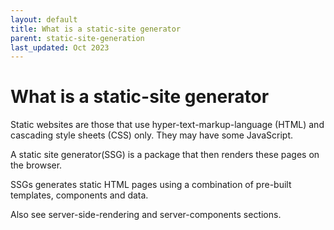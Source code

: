 ```yaml
---
layout: default
title: What is a static-site generator
parent: static-site-generation
last_updated: Oct 2023
---
```


# What is a static-site generator

Static websites are those that use hyper-text-markup-language (HTML) and cascading style sheets (CSS) only. They may have some JavaScript.

A static site generator(SSG) is a package that then renders these pages on the browser.

SSGs generates static HTML pages using a combination of pre-built templates, components and data.

Also see server-side-rendering and server-components sections.
